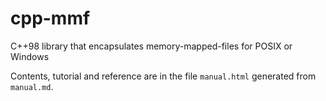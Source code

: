 # cpp-mmf
C++98 library that encapsulates memory-mapped-files for POSIX or Windows

Contents, tutorial and reference are in the file `manual.html`
generated from `manual.md`.
